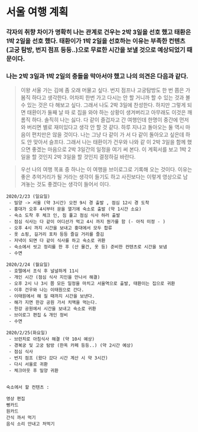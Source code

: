 # 서울 여행 계획
### 각자의 취향 차이가 명확히 나는 관계로 건우는 2박 3일을 선호 했고 태환은 1박 2일을 선호 했다. 태환이가 1박 2일을 선호하는 이유는 부족한 컨텐츠(고궁 탐방, 번지 점프 등등..)으로 무료한 시간을 보낼 것으로 예상되었기 때문이다.  

### 나는 2박 3일과 1박 2일의 충돌을 막아서야 했고 나의 의견은 다음과 같다.

>  이왕 서울 가는 김에 좀 오래 머물고 싶다. 번지 점프나 고궁탐방도 한 번 쯤은 가 봄직    하다고 생각한다. 어차피 한번 가고 다시는 안 할 거니까 할 수 있는 것과 볼 수 있는 것은   다 해보고 싶다. 그래서 나도 2박 3일에 찬성한다. 하지만 그렇게 되면 태환이가 둘째 날 따   로 집을 와야 하는 상황이 생겨버리고 아무래도 이것은 깨롬직 하다. 솔직히 나는 싫다. 다   같이   즐겁자고 간 여행인데 한명이 중간에 먼저 와 버리면 별로 재미있다고 생각 안 할 것   같다.   하루 지나고 돌아오는 둘 역시 마음이 편치만은 않을 것이다. 나는 그냥 다 같이 가   서 다 같이 돌아오고 싶은데 하도 안 맞아서 슬프다. 그래서 나는 태환이가 건우와 나와 같   이 2박 3일을 함께 했으면 좋겠는 마음으로 2박 3일간의 일정을 여기 써 본다. 이 계획서를   보고 1박 2일을 할 것인지 2박 3일을 할 것인지 결정하길 바란다. 

> 우선 나의 여행 목표 중 하나는 이 여행을 브이로그로 기록해 오는 것이다. 
이유는 좋은 추억거리가 될 거라는 생각이 들기도 하고 사진보다는 이렇게 영상으로 남겨놓는 것도 좋겠다는 생각이 들어서 이다. 


```
2020/2/23 (일요일)  
 - 밀양 -> 서울 (약 3시간) 오전 9시 경 출발 , 점심 12시 경 도착 
 - 홍대가 오후 4시부터 문을 열기에 숙소로 출발 (약 1시간 소요)
 - 숙소 도착 후 체크 인, 짐 풀고 점심 식사 하러 출발  
 - 점심 식사는 다 같이 어디선가 먹고 4시 까지 뭔가를 함 (- 아직 미정 - ) 
 - 오후 4시 까지 시간을 보내고 홍대에서 모두 합류 
 - 옷 쇼핑, 길거리 포차 등등 즐길 거리를 즐김 
 - 저녁이 되면 다 같이 식사를 하고 숙소로 귀환
 - 숙소에서 씻고 정리를 한 후 (산 물건, 옷 등) 준비한 컨텐츠로 시간을 보냄 
 - 수면

2020/2/24 (월요일)
 - 호텔에서 조식 후 널널하게 11시 
 - 개인 시간 (점심 식사 지인을 만나서 해결)
 - 오후 2시 나 3시 쯤 모든 일정을 마치고 서울역으로 출발, 태환이는 집으로 귀환 
 - 이후 건우와 나는 이태원으로 간다. 
 - 이태원에서 해 질 때까지 시간을 보낸다.
 - 해가 지면 한강 공원 가서 치맥을 먹는다. 
 - 한강 공원에서 시간을 보내고 숙소로 귀환
 - 브이로그 편집 & 개인 정비  
 - 수면 

2020/2/25(화요일)
 - 브런치로 아침식사 해결 (약 10시 예상)
 - 경복궁 및 고궁 탐방 (한옥 카페 등등..) (약 2시간 예상)
 - 점심 식사 
 - 번지 점프 (왔다 갔다 시간 계산 시 약 3시간) 
 - 다시 서울로 귀환
 - 체크아웃 후 밀양 귀환 
 

숙소에서 할 컨텐츠 : 

영상 편집 
뻥카드
원카드
간식 까서 먹기
음식 소리 안내고 처먹기



```
